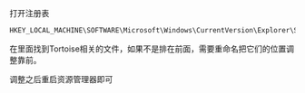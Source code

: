 打开注册表

```txt
HKEY_LOCAL_MACHINE\SOFTWARE\Microsoft\Windows\CurrentVersion\Explorer\ShellIconOverlayIdentifiers\
```

在里面找到Tortoise相关的文件，如果不是排在前面，需要重命名把它们的位置调整靠前。



调整之后重启资源管理器即可

